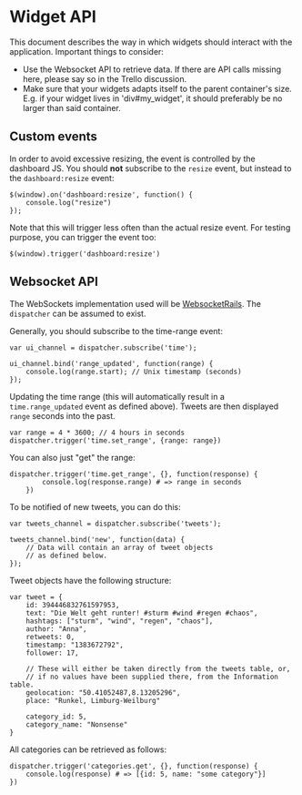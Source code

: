# Widget API

This document describes the way in which widgets should interact with the application. Important things to consider:

* Use the Websocket API to retrieve data. If there are API calls missing here, please say so in the Trello discussion.
* Make sure that your widgets adapts itself to the parent container's size. E.g. if your widget lives in 'div#my_widget', it should preferably be no larger than said container.


## Custom events

In order to avoid excessive resizing, the event is controlled by the dashboard JS. You should **not** subscribe to the `resize` event, but instead to the `dashboard:resize` event:

    $(window).on('dashboard:resize', function() {
        console.log("resize")
    });

Note that this will trigger less often than the actual resize event. For testing purpose, you can trigger the event too:

    $(window).trigger('dashboard:resize')




## Websocket API

The WebSockets implementation used will be [WebsocketRails](https://github.com/websocket-rails/websocket-rails). The `dispatcher` can be assumed to exist.

Generally, you should subscribe to the time-range event:

    var ui_channel = dispatcher.subscribe('time');

    ui_channel.bind('range_updated', function(range) {
        console.log(range.start); // Unix timestamp (seconds)
    });

Updating the time range (this will automatically result in a `time.range_updated` event as defined above). Tweets are then displayed `range` seconds into the past.

    var range = 4 * 3600; // 4 hours in seconds
    dispatcher.trigger('time.set_range', {range: range})

You can also just "get" the range:

    dispatcher.trigger('time.get_range', {}, function(response) {
            console.log(response.range) # => range in seconds
        })

To be notified of new tweets, you can do this:

    var tweets_channel = dispatcher.subscribe('tweets');

    tweets_channel.bind('new', function(data) {
        // Data will contain an array of tweet objects
        // as defined below.
    });

Tweet objects have the following structure:

    var tweet = {
        id: 394446832761597953,
        text: "Die Welt geht runter! #sturm #wind #regen #chaos",
        hashtags: ["sturm", "wind", "regen", "chaos"],
        author: "Anna",
        retweets: 0,
        timestamp: "1383672792",
        follower: 17,

        // These will either be taken directly from the tweets table, or,
        // if no values have been supplied there, from the Information table.
        geolocation: "50.41052487,8.13205296",
        place: "Runkel, Limburg-Weilburg"

        category_id: 5,
        category_name: "Nonsense"
    }

All categories can be retrieved as follows:

    dispatcher.trigger('categories.get', {}, function(response) {
        console.log(response) # => [{id: 5, name: "some category"}]
    })
